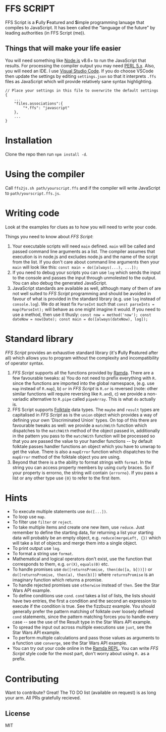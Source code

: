 # FFS SCRIPT

FFS Script is a **F**ully **F**eatured and **S**imple programming lanuage that compiles to JavaScript.  It has been called the "language of the future" by leading authorities (in FFS Script (me)).

## Things that will make your life easier

You will need something like [Node.js](https://nodejs.org/) v8.6+ to run the JavaScript that results.  For processing the compiler output you may need [PERL 5.x](https://perl.org).
Also, you will need an IDE.  I use [Visual Studio Code](https://code.visualstudio.com/).  If you do choose VSCode then update the settings by editing `settings.json` so that it interprets `.ffs` files as JavaScript which will provide relatively sane syntax highlighting.
```
// Place your settings in this file to overwrite the default settings
{
    ...
    "files.associations":{
        "*.ffs": "javascript"
    },
    ...
}
```

# Installation

Clone the repo then run `npm install -d`.

# Using the compiler

Call `ffs2js.sh path/yourscript.ffs` and if the compiler will write JavaScript to `path/yourscript.ffs.js`.

# Writing code

Look at the examples for clues as to how you will need to write your code.

Things you need to know about _FFS Script_:
1. Your executable scripts will need `main` defined.  `main` will be called and passed command line arguments as a list.  The compiler assumes that execution is in node.js and excludes node.js and the name of the script from the list.  If you don't care about command line arguments then your `main` will look like this: `const main = do([always(...), ...]);`
2. If you need to debug your scripts you can use `log` which sends the input to the console and passes the input through unmolested to the output.  You can also debug the generated JavaScript.
3. JavaScript standards are available as well, although many of them of are not well suited to _FFS Script_ programming and should be avoided in favour of what is provided in the standard library (e.g. use `log` instead of `console.log`).  We do at least fix `ParseInt` such that `const parseInts = map(ParseInt);` will behave as one might imagine it would.  If you need to use a method, then use it thusly: `const now = method('now'); const dateNow = now(Date); const main = do([always(dateNow), log]);` 

# Standard library

_FFS Script_ provides an exhaustive standard library (it's **F**ully **F**eatured after all) which allows you to program without the complexity and incompatibility of operator syntax.

1. _FFS Script_ supports all the functions provided by [Ramda](https://ramdajs.com/docs).  There are a few favourable tweaks: a) You do not need to prefix everything with `R.` since the functions are imported into the global namespace, (e.g. use `map` instead of `R.map`), b) `or` in _FFS Script_ is `R.or` is reversed (note: other similar functions will require reversing like `R.and`), c) we provide a non-variadic alternative to `R.pipe` called `pipeArray`.  This is what `do` actually is.
2. FFS Script supports [Folktale](https://folktale.origamitower.com/docs/v2.3.0/) data types.  The `maybe` and `result` types are capitalised in _FFS Script_ as is the `union` object which provides a way of defining your own 'Discriminated Union' types.  On top of this there are favourable tweaks as well: we provide a `matchWith` function which dispatches to the `matchWith` method of the object passed in, additionally in the pattern you pass to the `matchWith` function will be processed so that you are passed the value to your handler functions -- by default folktale passes handler functions an object which you have to unwrap to get the value.  There is also a `mapError` function which dispatches to the `mapError` method of the folktale object you are using.
3. Beyond that there is a the ability to format strings with `format`.  In the string you can access property members by using curly braces.  So if your property is errorno, the string will contain `{errorno}`.  If you pass a list or any other type use `{0}` to refer to the first item.

# Hints

* To execute multiple statements use `do([...])`.
* To loop use `map`.
* To filter use `filter` or `reject`.
* To take multiple items and create one new item, use `reduce`.  Just remember to define the starting data, for returning a list your starting data will probably be an empty object, e.g. `reduce(mergeLeft, {})` which will take a list of objects and merge them into a single object.
* To print output use `log`.
* To format a string use `format`.
* Mathematical and logical operators don't exist, use the function that corresponds to them, e.g. `or(X)`, `equals(0)` etc.
* To handle promises use `do([returnsPromise, then(do([a, b]))])` or `do([returnsPromise, then(a), then(b)])` where `returnsPromise` is an imaginary function which returns a promise.
* To handle rejected promises use `otherwise` instead of `then`.  See the Star Wars API example.
* To define conditions use `cond`.  `cond` takes a list of lists, the lists should have two entries, the first a condition and the second an expression to execute if the condition is true.  See the fizzbuzz example.  You should generally prefer the pattern matching of folktale over loosely defined `cond` statements, since the pattern matching forces you to handle every case -- see the use of the Result type in the Star Wars API example.
* To spread the input out across multiple executions use `juxt`, see the Star Wars API example.
* To perform multiple calculations and pass those values as arguments to a function use `converge`, see the Star Wars API example.
* You can try out your code online in the [Ramda REPL](https://ramdajs.com/repl/?v=0.26.1#?).  You can write _FFS Script_ style code for the most part, don't worry about using `R.` as a prefix.

# Contributing

Want to contribute?  Great!  The TO DO list (available on request) is as long your arm.  All PRs gratefully recieved.

License
----

MIT
